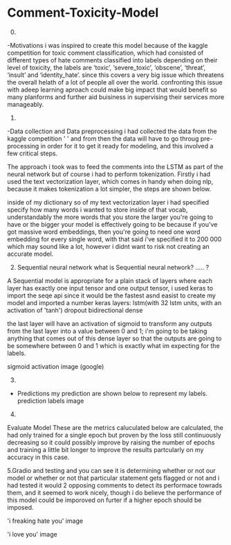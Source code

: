 # Comment-Toxicity-Model



0.
-Motivations
i was inspired to create this model because of the kaggle competition for toxic comment classification, which had consisted of different types of hate comments classified into labels depending on their level of toxicity, the labels are ‘toxic’, ‘severe_toxic’, ‘obscene’, ‘threat’, ‘insult’ and ‘identity_hate’. since this covers a very big issue which threatens the overall helath of a lot of people all over the world. confronting this issue with adeep learning  aproach could make big impact that would benefit so many planforms and further aid buisiness in supervising their services more manageably. 
    
1.
-Data collection and Data preprocessing
i had collected the data from the kaggle competition '  '  and from then the data will have to go throug pre-processing in order for it to get it ready for modeling, and this involved a few critical steps.

The approach i took was to feed the comments into the LSTM as part of the neural network but of course i had to perform tokenization. Firstly  i had used the text vectorization layer, which comes in handy when doing nlp, because it makes tokenization a lot simpler, the steps are shown below.

inside of my dictionary so of my text vectorization layer i had specified specify how many words i wanted to store inside of that vocab, understandably the more words that you store the larger you're going to have or the bigger your model is effectively going to be because if you've got massive word embeddings, then you're going to need one word embedding for every single word, with that said i've specified it to 200 000 which may sound like a lot, however i didnt want to risk not creating an accurate model.


2. Sequential neural network
what is Sequential neural network?
..... ?


A Sequential model is appropriate for a plain stack of layers where each layer has exactly one input tensor and one output tensor, i used keras to import the seqe api since it would be the fastest asnd easist to create my model and imported a number keras layers:
lstm(with 32 lstm units, with an activation of 'tanh')
dropout 
bidirectional 
dense

the last layer will have an activation of sigmoid to transform any outputs from the last layer into a value between 0 and 1; i'm going to be taking anything that comes out of this dense layer so that the outputs are going to be somewhere between 0 and 1 which is exactly what im expecting for the labels.

sigmoid activation image (google)


3.
- Predictions
my prediction are shown below to represent my labels.
prediction labels image

4. 
 Evaluate Model
These are the metrics caluculated below are calculated, the had only trained for a single epoch but proven by the loss  still continuously decreasing so it could possibly improve by raising the number of epochs and training a little bit longer to improve the results partcularly on my accuracy in this case.

5.Gradio and testing
and you can see it is determining whether or not our model or whether or not that particular statement gets flagged or not and i had tested it would 2 opposing comments to detect its performace towrads them, and it seemed to work nicely, though i do believe the performance of this model could be imporoved on furter if a higher epoch should be imposed. 

'i freaking hate you' image 


'i love you' image
